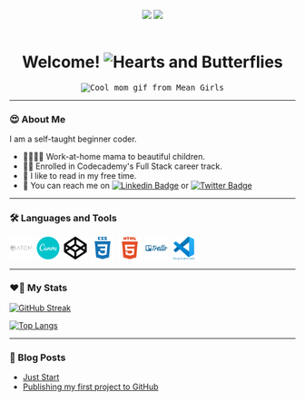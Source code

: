 <div id="header" align="center">
  <img src="https://media.giphy.com/media/hpXdHPfFI5wTABdDx9/giphy.gif" width="200" alt="">
  <div id="badges">
    <a href="https://www.linkedin.com/in/natashavankan/" target="_blank"><img src="https://img.shields.io/badge/LinkedIn-9cf?logo=linkedin&logoColor=ff69b4&style=plastic"></a>
    <a href="https://twitter.com/laladyvankan" target="_blank"><img src="https://img.shields.io/badge/Twitter-9cf?logo=twitter&logoColor=ff69b4&style=plastic"></a>
  </div>
  <img src="https://komarev.com/ghpvc/?username=ladyvankan&style=plastic&color=ff69b4" alt="">
  <h1>
    Welcome!
    <img src="https://media.giphy.com/media/m55nhkd9L6jrVaNxHC/giphy.gif" alt="Hearts and Butterflies" width="50">
  </h1>
</div>
 
 <div align="center">
  <kbd><img src="https://media.giphy.com/media/3otPoBRKROJl9UbqMM/giphy.gif" alt="Cool mom gif from Mean Girls"></kbd>
</div>

---

### 😍 About Me
I am a self-taught beginner coder.
- 👨‍👩‍👧‍👦 Work-at-home mama to beautiful children.
- 👩‍💻 Enrolled in Codecademy's Full Stack career track.
- 📖 I like to read in my free time.
- 💌 You can reach me on [![Linkedin Badge](https://img.shields.io/badge/LinkedIn-9cf?logo=linkedin&logoColor=ff69b4&style=plastic)](https://www.linkedin.com/in/natashavankan/) or [![Twitter Badge](https://img.shields.io/badge/Twitter-9cf?logo=twitter&logoColor=ff69b4&style=plastic)](https://twitter.com/laladyvankan)

---

### 🛠️ Languages and Tools
<div>
  <img src="https://github.com/devicons/devicon/blob/master/icons/atom/atom-original-wordmark.svg" title="Atom" alt="Atom" width="40" height="40"/>&nbsp;
  <img src="https://github.com/devicons/devicon/blob/master/icons/canva/canva-original.svg" title="Canva" alt="Canva" width="40" height="40"/>&nbsp;
  <img src="https://github.com/devicons/devicon/blob/master/icons/codepen/codepen-plain.svg" title="Codepen" alt="Codepen" width="40" height="40"/>&nbsp;
  <img src="https://github.com/devicons/devicon/blob/master/icons/css3/css3-plain-wordmark.svg"  title="CSS3" alt="CSS" width="40" height="40"/>&nbsp;
  <img src="https://github.com/devicons/devicon/blob/master/icons/html5/html5-plain-wordmark.svg" title="HTML5" alt="HTML" width="40" height="40"/>&nbsp;
  <img src="https://github.com/devicons/devicon/blob/master/icons/trello/trello-plain-wordmark.svg" title="Trello" alt="Trello" width="40" height="40"/>&nbsp;
  <img src="https://github.com/devicons/devicon/blob/master/icons/vscode/vscode-original-wordmark.svg" title="VSCode" alt="VSCode" width="40" height="40"/>&nbsp;
</div>

---

### ❤️‍🔥 My Stats
[![GitHub Streak](http://github-readme-streak-stats.herokuapp.com?user=ladyvankan&theme=dracula&date_format=M%20j%5B%2C%20Y%5D)](https://git.io/streak-stats)
<!--[![GitHub Streak](http://github-readme-streak-stats.herokuapp.com?user=ladyvankan&theme=blueberry_duo&date_format=M%20j%5B%2C%20Y%5D&background=BE3572&stroke=000000&border=000000&ring=2AAACBAC&dates=0BF7FF&sideNums=FF09BB)](https://git.io/streak-stats)-->

[![Top Langs](https://github-readme-stats.vercel.app/api/top-langs/?username=ladyvankan&show_icons=true&theme=dracula)](https://github.com/anuraghazra/github-readme-stats)

---

### 📓 Blog Posts

<!-- BLOG-POST-LIST:START -->
- [Just Start](https://ladyvankan.wordpress.com/2022/06/03/just-start/)
- [Publishing my first project to GitHub](https://ladyvankan.wordpress.com/2022/05/27/does-this-work/)
<!-- BLOG-POST-LIST:END -->



<!--<img src="https://media.giphy.com/media/KE5qyapWk5nT4hi1Cg/giphy.gif" alt="" width="50">-->
<!--# ladyvankan.github.io-->
